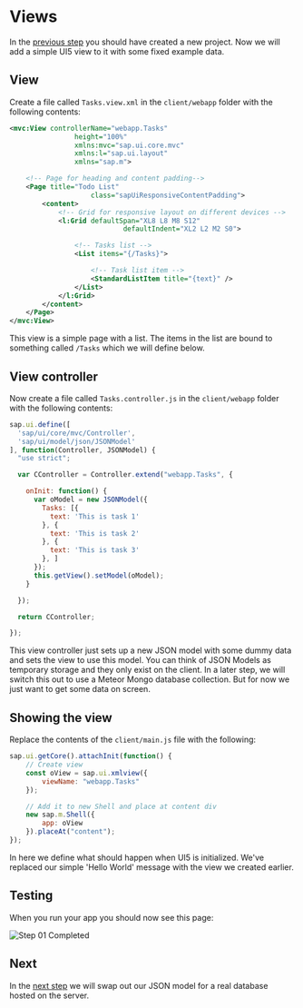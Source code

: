 # Views
In the [previous step](/#/tutorial/mongo/step/00) you should have created a new project.  Now we will add a simple UI5 view to it with some fixed example data.

## View
Create a file called `Tasks.view.xml` in the `client/webapp` folder with the following contents:
```xml
<mvc:View controllerName="webapp.Tasks"
				height="100%"
				xmlns:mvc="sap.ui.core.mvc"
				xmlns:l="sap.ui.layout"
				xmlns="sap.m">

	<!-- Page for heading and content padding-->
	<Page title="Todo List"
					class="sapUiResponsiveContentPadding">
		<content>
			<!-- Grid for responsive layout on different devices -->
			<l:Grid defaultSpan="XL8 L8 M8 S12"
							defaultIndent="XL2 L2 M2 S0">

				<!-- Tasks list -->
				<List items="{/Tasks}">

					<!-- Task list item -->
					<StandardListItem title="{text}" />
				</List>
			</l:Grid>
		</content>
	</Page>
</mvc:View>
```
This view is a simple page with a list.  The items in the list are bound to something called `/Tasks` which we will define below.

## View controller
Now create a file called `Tasks.controller.js` in the `client/webapp` folder with the following contents:
```js 
sap.ui.define([
  'sap/ui/core/mvc/Controller',
  'sap/ui/model/json/JSONModel'
], function(Controller, JSONModel) {
  "use strict";

  var CController = Controller.extend("webapp.Tasks", {

    onInit: function() {
      var oModel = new JSONModel({
        Tasks: [{
          text: 'This is task 1'
        }, {
          text: 'This is task 2'
        }, {
          text: 'This is task 3'
        }, ]
      });
      this.getView().setModel(oModel);
    }

  });

  return CController;

});
```
This view controller just sets up a new JSON model with some dummy data and sets the view to use this model.  You can think of JSON Models as temporary storage and they only exist on the client.  In a later step, we will switch this out to use a Meteor Mongo database collection.  But for now we just want to get some data on screen.

## Showing the view
Replace the contents of the `client/main.js` file with the following:
```js
sap.ui.getCore().attachInit(function() {
    // Create view
    const oView = sap.ui.xmlview({
        viewName: "webapp.Tasks"
    });

    // Add it to new Shell and place at content div
    new sap.m.Shell({
        app: oView
    }).placeAt("content");
});
```
In here we define what should happen when UI5 is initialized.  We've replaced our simple 'Hello World' message with the view we created earlier.  

## Testing
When you run your app you should now see this page:

![Step 01 Completed](/docs/tutorial/01-Views.png "Step 01 Completed")

## Next
In the [next step](/#/tutorial/mongo/step/02) we will swap out our JSON model for a real database hosted on the server.

